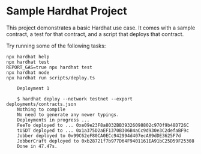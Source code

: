 # Sample Hardhat Project

This project demonstrates a basic Hardhat use case. It comes with a sample contract, a test for that contract, and a script that deploys that contract.

Try running some of the following tasks:

```shell
npx hardhat help
npx hardhat test
REPORT_GAS=true npx hardhat test
npx hardhat node
npx hardhat run scripts/deploy.ts
```

```
    Deployment 1

    $ hardhat deploy --network testnet --export deployments/contracts.json
    Nothing to compile
    No need to generate any newer typings.
    Deployments in progress ...
    FeeTo deployed to ... 0xe09e23F8a8032BB39326098802c970f9b48D726C
    tUSDT deployed to ... 0x1a375D2aEF1370B306B4aCc9d930e3C2defaBF9c
    Jobber deployed to 0x99C62eF80CA0ECc942994d407ecA89dDE3625F7d
    JobberCraft deployed to 0xb28721f7b977D64F9401161EA91bC25D59F25308
    Done in 47.47s.
```